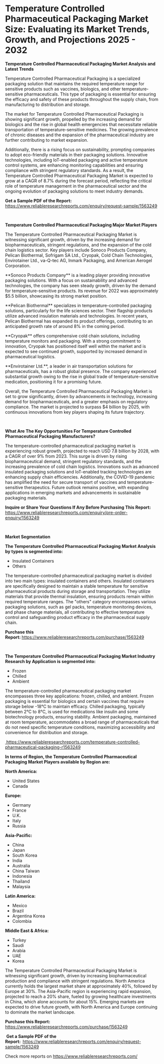 <p><h1>Temperature Controlled Pharmaceutical Packaging Market Size: Evaluating its Market Trends, Growth, and Projections 2025 - 2032</h1></p><p><strong>Temperature Controlled Pharmaceutical Packaging Market Analysis and Latest Trends</strong></p>
<p><p>Temperature Controlled Pharmaceutical Packaging is a specialized packaging solution that maintains the required temperature range for sensitive products such as vaccines, biologics, and other temperature-sensitive pharmaceuticals. This type of packaging is essential for ensuring the efficacy and safety of these products throughout the supply chain, from manufacturing to distribution and storage.</p><p>The market for Temperature Controlled Pharmaceutical Packaging is showing significant growth, propelled by the increasing demand for biologics and the rise in global health emergencies that necessitate reliable transportation of temperature-sensitive medicines. The growing prevalence of chronic diseases and the expansion of the pharmaceutical industry are further contributing to market expansion. </p><p>Additionally, there is a rising focus on sustainability, prompting companies to adopt eco-friendly materials in their packaging solutions. Innovative technologies, including IoT-enabled packaging and active temperature control systems, are enhancing monitoring capabilities and ensuring compliance with stringent regulatory standards. As a result, the Temperature Controlled Pharmaceutical Packaging Market is expected to grow at a CAGR of 8.7% during the forecast period, reflecting the critical role of temperature management in the pharmaceutical sector and the ongoing evolution of packaging solutions to meet industry demands.</p></p>
<p><strong>Get a Sample PDF of the Report:&nbsp;</strong> <a href="https://www.reliableresearchreports.com/enquiry/request-sample/1563249?utm_campaign=3111&utm_medium=2&utm_source=Github&utm_content=ia&utm_term=02042025&utm_id=temperature-controlled-pharmaceutical-packaging">https://www.reliableresearchreports.com/enquiry/request-sample/1563249</a></p>
<p>&nbsp;</p>
<p><strong>Temperature Controlled Pharmaceutical Packaging Major Market Players</strong></p>
<p><p>The Temperature Controlled Pharmaceutical Packaging Market is witnessing significant growth, driven by the increasing demand for biopharmaceuticals, stringent regulations, and the expansion of the cold chain logistics sector. Key players include Sonoco Products Company, Pelican Biothermal, Sofrigam SA Ltd., Cryopak, Cold Chain Technologies, Envirotainer Ltd., va-Q-tec AG, Inmark Packaging, and American Aerogel Corporation.</p><p>**Sonoco Products Company** is a leading player providing innovative packaging solutions. With a focus on sustainability and advanced technologies, the company has seen steady growth, driven by the demand for temperature-sensitive products. Its revenue for 2022 was approximately $5.5 billion, showcasing its strong market position.</p><p>**Pelican Biothermal** specializes in temperature-controlled packaging solutions, particularly for the life sciences sector. Their flagship products utilize advanced insulation materials and technologies. In recent years, Pelican Biothermal has expanded its product offerings, contributing to an anticipated growth rate of around 8% in the coming period.</p><p>**Cryopak** offers comprehensive cold chain solutions, including temperature monitors and packaging. With a strong commitment to innovation, Cryopak has positioned itself well within the market and is expected to see continued growth, supported by increased demand in pharmaceutical logistics.</p><p>**Envirotainer Ltd.**, a leader in air transportation solutions for pharmaceuticals, has a robust global presence. The company experienced substantial growth owing to the rise in global trade of temperature-sensitive medication, positioning it for a promising future.</p><p>Overall, the Temperature Controlled Pharmaceutical Packaging Market is set to grow significantly, driven by advancements in technology, increasing demand for biopharmaceuticals, and a greater emphasis on regulatory compliance. The market is projected to surpass $4 billion by 2025, with continuous innovations from key players shaping its future trajectory.</p></p>
<p>&nbsp;</p>
<p><strong>What Are The Key Opportunities For Temperature Controlled Pharmaceutical Packaging Manufacturers?</strong></p>
<p><p>The temperature-controlled pharmaceutical packaging market is experiencing robust growth, projected to reach USD 7.8 billion by 2028, with a CAGR of over 9% from 2023. This surge is driven by rising biopharmaceutical demand, stringent regulatory standards, and the increasing prevalence of cold chain logistics. Innovations such as advanced insulated packaging solutions and IoT-enabled tracking technologies are enhancing supply chain efficiencies. Additionally, the COVID-19 pandemic has amplified the need for secure transport of vaccines and temperature-sensitive therapeutics. Future outlook remains positive, with expanding applications in emerging markets and advancements in sustainable packaging materials.</p></p>
<p><strong>Inquire or Share Your Questions If Any Before Purchasing This Report:</strong> <a href="https://www.reliableresearchreports.com/enquiry/pre-order-enquiry/1563249?utm_campaign=3111&utm_medium=2&utm_source=Github&utm_content=ia&utm_term=02042025&utm_id=temperature-controlled-pharmaceutical-packaging">https://www.reliableresearchreports.com/enquiry/pre-order-enquiry/1563249</a></p>
<p>&nbsp;</p>
<p><strong>Market Segmentation</strong></p>
<p><strong>The Temperature Controlled Pharmaceutical Packaging Market Analysis by types is segmented into:</strong></p>
<p><ul><li>Insulated Containers</li><li>Others</li></ul></p>
<p><p>The temperature-controlled pharmaceutical packaging market is divided into two main types: insulated containers and others. Insulated containers are specifically designed to maintain a stable temperature for sensitive pharmaceutical products during storage and transportation. They utilize materials that provide thermal insulation, ensuring products remain within required temperature ranges. The "others" category encompasses various packaging solutions, such as gel packs, temperature monitoring devices, and phase change materials, all contributing to effective temperature control and safeguarding product efficacy in the pharmaceutical supply chain.</p></p>
<p><strong>Purchase this Report:&nbsp;</strong><a href="https://www.reliableresearchreports.com/purchase/1563249?utm_campaign=3111&utm_medium=2&utm_source=Github&utm_content=ia&utm_term=02042025&utm_id=temperature-controlled-pharmaceutical-packaging">https://www.reliableresearchreports.com/purchase/1563249</a></p>
<p>&nbsp;</p>
<p><strong>The Temperature Controlled Pharmaceutical Packaging Market Industry Research by Application is segmented into:</strong></p>
<p><ul><li>Frozen</li><li>Chilled</li><li>Ambient</li></ul></p>
<p><p>The temperature-controlled pharmaceutical packaging market encompasses three key applications: frozen, chilled, and ambient. Frozen packaging is essential for biologics and certain vaccines that require storage below -18°C to maintain efficacy. Chilled packaging, typically between 2°C to 8°C, is used for medications like insulin and some biotechnology products, ensuring stability. Ambient packaging, maintained at room temperature, accommodates a broad range of pharmaceuticals that do not need specific temperature conditions, maximizing accessibility and convenience for distribution and storage.</p></p>
<p><a href="https://www.reliableresearchreports.com/temperature-controlled-pharmaceutical-packaging-r1563249?utm_campaign=3111&utm_medium=2&utm_source=Github&utm_content=ia&utm_term=02042025&utm_id=temperature-controlled-pharmaceutical-packaging">&nbsp;https://www.reliableresearchreports.com/temperature-controlled-pharmaceutical-packaging-r1563249</a></p>
<p><strong>In terms of Region, the Temperature Controlled Pharmaceutical Packaging Market Players available by Region are:</strong></p>
<p>
    <p> <strong> North America: </strong>
        <ul>
            <li>United States</li>
            <li>Canada</li>
        </ul>
        </p> 
    <p> <strong> Europe: </strong>
        <ul>
            <li>Germany</li>
            <li>France</li>
            <li>U.K.</li>
            <li>Italy</li>
            <li>Russia</li>
        </ul>
        </p> 
    <p> <strong> Asia-Pacific: </strong>
        <ul>
            <li>China</li>
            <li>Japan</li>
            <li>South Korea</li>
            <li>India</li>
            <li>Australia</li>
            <li>China Taiwan</li>
            <li>Indonesia</li>
            <li>Thailand</li>
            <li>Malaysia</li>
        </ul>
        </p> 
    <p> <strong> Latin America: </strong>
        <ul>
            <li>Mexico</li>
            <li>Brazil</li>
            <li>Argentina Korea</li>
            <li>Colombia</li>
        </ul>
        </p> 
    <p> <strong> Middle East & Africa: </strong>
        <ul>
            <li>Turkey</li>
            <li>Saudi</li>
            <li>Arabia</li>
            <li>UAE</li>
            <li>Korea</li>
        </ul>
    </p>
    </p>
<p><p>The Temperature Controlled Pharmaceutical Packaging Market is witnessing significant growth, driven by increasing biopharmaceutical production and compliance with stringent regulations. North America currently holds the largest market share at approximately 40%, followed by Europe at 30%. The Asia-Pacific region is experiencing rapid expansion, projected to reach a 20% share, fueled by growing healthcare investments in China, which alone accounts for about 15%. Emerging markets are expected to drive future growth, with North America and Europe continuing to dominate the market landscape.</p></p>
<p><strong>Purchase this Report: </strong><a href="https://www.reliableresearchreports.com/purchase/1563249?utm_campaign=3111&utm_medium=2&utm_source=Github&utm_content=ia&utm_term=02042025&utm_id=temperature-controlled-pharmaceutical-packaging">https://www.reliableresearchreports.com/purchase/1563249</a></p>
<p>&nbsp;<strong>Get a Sample PDF of the Report:&nbsp;&nbsp;</strong><a href="https://www.reliableresearchreports.com/enquiry/request-sample/1563249?utm_campaign=3111&utm_medium=2&utm_source=Github&utm_content=ia&utm_term=02042025&utm_id=temperature-controlled-pharmaceutical-packaging">https://www.reliableresearchreports.com/enquiry/request-sample/1563249</a></p>
<p><strong></strong></p>
<p>Check more reports on <a href="https://www.reliableresearchreports.com/?utm_campaign=3111&utm_medium=2&utm_source=Github&utm_content=ia&utm_term=02042025&utm_id=temperature-controlled-pharmaceutical-packaging">https://www.reliableresearchreports.com/</a></p>